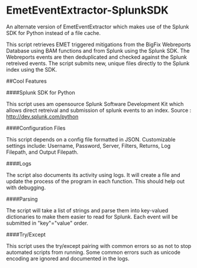 # EmetEventExtractor-SplunkSDK
An alternate version of EmetEventExtractor which makes use of the Splunk SDK for Python instead of a file cache.

This script retrieves EMET triggered mitigations from the BigFix Webreports Database using BAM functions and from Splunk using the Splunk SDK. The Webreports events are then deduplicated and checked against the Splunk retreived events. The script submits new, unique files directly to the Splunk index using the SDK.

##Cool Features

####Splunk SDK for Python

This script uses am opensource Splunk Software Development Kit which allows direct retreival and submission of splunk events to an index.
Source : http://dev.splunk.com/python

####Configuration Files

This script depends on a config file formatted in JSON. Customizable settings include: Username, Password, Server, Filters, Returns, Log Filepath, and Output Filepath.

####Logs

The script also documents its activity using logs. It will create a file and update the process of the program in each function. This should help out with debugging. 

####Parsing

The script will take a list of strings and parse them into key-valued dictionaries to make them easier to read for Splunk. Each event will be submitted in "key"="value" order.

####Try/Except

This script uses the try/except pairing with common errors so as not to stop automated scripts from running. Some common errors such as unicode encoding are ignored and documented in the logs.
